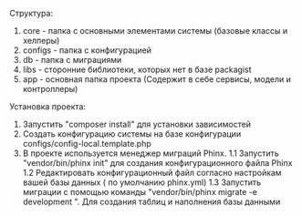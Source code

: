 Структура:
1) core - папка с основными элементами системы (базовые классы и хелперы)
2) configs - папка с конфигурацией
3) db - папка с миграциями
4) libs - сторонние библиотеки, которых нет в базе packagist
5) app - основная папка проекта (Содержит в себе сервисы, модели и контроллеры)


Установка проекта:
1) Запустить "composer install" для установки зависимостей
2) Создать конфигурацию системы на базе конфигурации configs/config-local.template.php
3) В проекте используется менеджер миграций Phinx. 
    1.1 Запустить "vendor/bin/phinx init" для создания конфигурационного файла Phinx
    1.2 Редактировать конфигурационный файл согласно настройкам вашей базы данных ( по умолчанию phinx.yml)
    1.3 Запустить миграции с помощью команды "vendor/bin/phinx migrate -e development ". Для создания таблиц и наполнения базы данными
